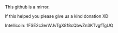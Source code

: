 This github is a mirror.

If this helped you please give us a kind donation XD

Intellicoin: 1FSE2c3erWJvTgX8f8cQbwZn3KTvgfTgUQ
